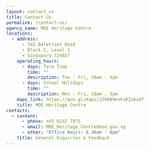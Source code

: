 ```yaml
---
layout: contact_us
title: Contact Us
permalink: /contact-us/
agency_name: MOE Heritage Centre
locations:
  - address:
      - 565 Balestier Road
      - Block C, Level 1
      - Singapore 329927
    operating_hours:
      - days: Term Time
        time: ""
        description: Tue - Fri, 10am - 5pm
      - days: School Holidays
        time: ""
        description: Mon - Fri, 10am - 5pm
    maps_link: https://goo.gl/maps/226AB9eoFxK2absX7
    title: MOE Heritage Centre
contacts:
  - content:
      - phone: +65 6232 7975
      - email: MOE_Heritage_Centre@moe.gov.sg
      - other: "Office Hours: 8.30am - 6pm"
    title: General Enquiries & Feedback
---
```

